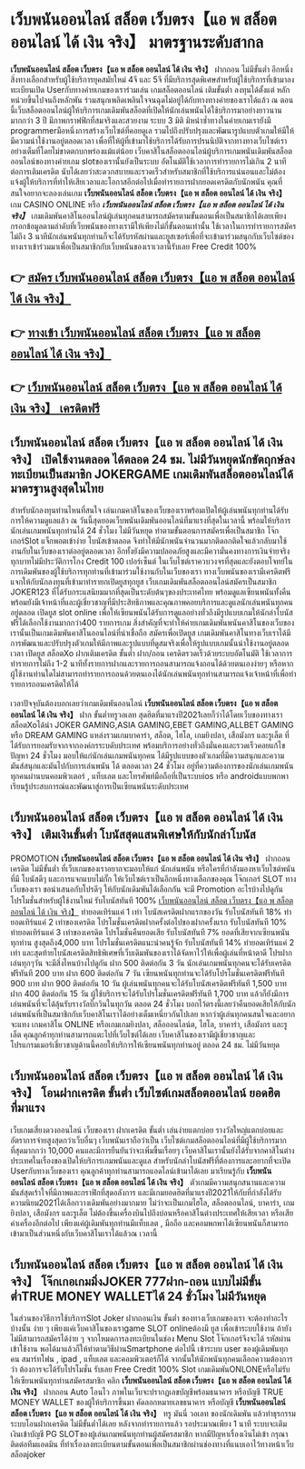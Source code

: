 # เว็บพนันออนไลน์ สล็อต เว็บตรง【แอ พ สล็อต ออนไลน์ ได้ เงิน จริง】  มาตรฐานระดับสากล

**เว็บพนันออนไลน์ สล็อต เว็บตรง【แอ พ สล็อต ออนไลน์ ได้ เงิน จริง】** ฝากถอน ไม่มีขั้นต่ำ  อีกหนึ่งสิ่งทางเลือกสำหรับผู้ใช้บริการยุคสมัยใหม่ 4จี และ 5จี ที่มีบริการสุดพิเศษสำหรับผู้ใช้บริการที่เข้ามาลงทะเบียนเปิด Userกับทางค่ายเกมของเราร่วมเล่น เกมสล็อตออนไลน์ เติมขั้นต่ำ ลงทุนได้ตั้งแต่ หลักหน่วยขึ้นไปจนถึงหลักพัน ร่วมสนุกเพลิดเพลินใจจนฉุดไม่อยู่ได้กับทางทางค่ายของเราได้แล้ว ณ ตอนนี้เว็บสล็อตออนไลน์ผู้ให้บริการเกมเดิมพันสล็อตที่เปิดให้นักเล่นพนันได้ใช้บริการมาอย่างยาวนานมากกว่า 3 ปี มีภาพกราฟฟิกที่สมจริงและสวยงาม ระบบ 3 มิติ
มิหนำซ้ำทางในค่ายเกมเรายังมี programmerมือหนึ่งการสร้างเว็บไซต์ที่คอยดูเล  รวมไปถึงปรับปรุงและพัฒนารูปแบบตัวเกมให้มีให้มีความน่าใช้งานอยู่ตลอดเวลา เพื่อที่ให้ผู้ที่เข้ามาใช้บริการได้รับการปรนนิบัติจากทางทางเว็บไซต์เราอย่างเต็มที่โดยไม่ขาดตกบกพร่องแม้แต่น้อย เว็บคาสิโนสล็อตออนไลน์ผู้บริการเกมพนันเดิมพันสล็อตออนไลน์ของทางค่ายเกม slotของเรานั้นยังเป็นระบบ อัตโนมัติใช้เวลาการทำรายการไม่เกิน 2 นาที ต่อการเติมเครดิต นับได้เลยว่าสะดวกสบายและรวดเร็วสำหรับสมาชิกที่ใช้บริการแน่นอนและไม่ต้องแจ้งผู้ให้บริการที่ทำให้เสียเวลาและโอกาสอีกต่อไปเมื่อทำรายการฝากยอดเครดิตกับนักพนัน
คุณที่สนใจอยากจะลองเล่นเกม **เว็บพนันออนไลน์ สล็อต เว็บตรง【แอ พ สล็อต ออนไลน์ ได้ เงิน จริง】** เกม CASINO ONLINE หรือ ***เว็บพนันออนไลน์ สล็อต เว็บตรง【แอ พ สล็อต ออนไลน์ ได้ เงิน จริง】*** เกมเดิมพันคาสิโนออนไลน์ผู้เล่นทุกคนสามารถสมัครตามขั้นตอนเพื่อเป็นสมาชิกได้เลยเพียงกรอกข้อมูลตามลำดับที่เว็บพนันของทางเรามีให้เพียงไม่กี่ขั้นตอนเท่านั้น ใช้เวลาในการทำรายการสมัครไม่ถึง 3 นาทีนักเล่นพนันทุกท่านก็จะได้รับรหัสผ่านและยูสเซอร์เพื่อที่จะเข้ามาร่วมสนุกกับเว็บไซต์ของทางเราเข้าร่วมมาเพื่อเป็นสมาชิกกับเว็บพนันของเราเวลานี้รับเลย Free Credit 100%

## 👉 [สมัคร เว็บพนันออนไลน์ สล็อต เว็บตรง【แอ พ สล็อต ออนไลน์ ได้ เงิน จริง】](https://archa888.com/)
## 👉 [ทางเข้า เว็บพนันออนไลน์ สล็อต เว็บตรง【แอ พ สล็อต ออนไลน์ ได้ เงิน จริง】](https://archa888.com/)
## 👉 [เว็บพนันออนไลน์ สล็อต เว็บตรง【แอ พ สล็อต ออนไลน์ ได้ เงิน จริง】 เครดิตฟรี](https://archa888.com/)

## เว็บพนันออนไลน์ สล็อต เว็บตรง【แอ พ สล็อต ออนไลน์ ได้ เงิน จริง】 เปิดใช้งานตลอด ได้ตลอด 24 ชม. ไม่มีวันหยุดนักขัตฤกษ์ลงทะเบียนเป็นสมาชิก JOKERGAME เกมเดิมพันสล็อตออนไลน์ได้มาตรฐานสูงสุดในไทย

สำหรับนักลงทุนท่านไหนที่สนใจ เล่นเกมคาสิโนของเว็บของเราพร้อมเปิดให้ผู้เล่นพนันทุกท่านได้รับการให้ความดูแลแล้ว ณ วันนี้สุดยอดเว็บพนันเดิมพันออนไลน์ที่มาแรงที่สุดในเวลานี้ พร้อมให้บริการนักเล่นเกมพนันทุกท่านได้ 24 ชั่วโมง ไม่มีวันหยุด ทำตามขั้นตอนการสมัครเพื่อเป็นสมาชิก โจ๊กเกอร์Slot แจ็กพอตเข้าง่าย โบนัสเข้าตลอด จึงทำให้มีนักพนันจำนวนมากติดอกติดใจแล้วกลับมาใช้งานกับในเว็บของเราต่ออยู่ตลอดเวลา อีกทั้งยังมีความปลอดภัยสูงและมีความั่นคงทางการเงินจ่ายจริงทุกบาทไม่มีประวัติการโกง Credit 100 เปอร์เซ็นต์ ในเว็บไซต์เราควบวงจรที่สุดและยังตอบโจทย์ในการเดิมพันของผู้ใช้บริการทุกท่านที่เข้ามาร่วมใช้งานกับในเว็บของเรา
ทางเว็บพนันของเรามีเครดิตฟรีแจกให้กับนักลงทุนที่เข้ามาทำรายกเปิดยูสทุกยูส เว็บเกมเดิมพันสล็อตออนไลน์สมัครเป็นสมาชิก JOKER123 ที่ได้รับกระแสนิยมมากที่สุดเป็นระดับต้นๆของประเทศไทย พร้อมดูแลเซียนพนันทั้งคืนพร้อมยังมีเจ้าหน้าที่และผู้เชี่ยวชาญที่มีประสิทธิภาพและคุณภาพคอยบริการและดูแลนักเล่นพนันทุกคนอยู่ตลอด เปิดยูส slot online เพื่อให้เซียนพนันได้รับการดูแลอย่างทั่วถึงมีรูปแบบเกมให้นักล่าโบนัสฟรีได้เลือกใช้งานมากกว่า400 รายการเกม
สิ่งสำคัญที่จะทำให้ค่ายเกมเดิมพันพนันคาสิโนของเว็บของเรานั้นเป็นเกมเดิมพันคาสิโนออนไลน์ที่น่าเชื่อถือ สมัครเพื่อเปิดยูส  เกมเดิมพันคาสิโนทางเว็บเราได้มีการพัฒนาและปรับปรุงตัวเกมให้มีภาพและรูปแบบที่ดูสมจริงเพื่อให้รูปแบบเกมนั้นน่าใช้งานอยู่ตลอดเวลา เปิดยูส สล็อตXo ฝากเติมเครดิต ขั้นต่ำ ฝาก/ถอน เครดิตรวดเร็วด้วยระบบอัตโนมัติ ใช้เวลาการทำรายการไม่ถึง 1-2 นาทีทั้งรายการฝากและรายการถอนสามารถแจ้งถอนได้ด้วยตนเองง่ายๆ หรือหากผู้ใช้งานท่านใดไม่สามารถทำรายการถอนด้วยตนเองได้นักเล่นพนันทุกท่านสามารถแจ้งเจ้าหน้าที่เพื่อทำรายการถอนเครดิตให้ได้

เวลาปัจจุบันต้องบอกเลยว่าเกมเดิมพันออนไลน์ **เว็บพนันออนไลน์ สล็อต เว็บตรง【แอ พ สล็อต ออนไลน์ ได้ เงิน จริง】** ฝาก ขั้นต่ำทรูวอเลท สุดฮิตที่มาแรงปี2021เลยก็ว่าได้โดยเว็บของทางเรา สล็อตXoได้นำ  JOKER GAMING,ASIA GAMING,EBET GAMING,ALLBET GAMING หรือ DREAM GAMING แหล่งรวมเกมบาคาร่า, สล็อต, ไฮโล, เกมยิงปลา, เสือมังกร และรูเล็ต ที่ได้รับการยอมรับจากจากองค์กรระบดับประเทศ พร้อมบริการอย่างทั่วถึงมั่นคงและรวดเร็วคอยแก้ไขปัญหา 24 ชั่วโมง มอบให้แก่นักเล่นเกมพนันทุกคน ได้มีรูปแบบของตัวเกมที่มีความสนุกและความมันส์สนุกและมันไปกับการเล่นพนัน ได้ ตลอดเวลา 24 ชั่วโมง อยู่ที่ความต้องการของนักเล่นเกมพนันทุกคนผ่านบนคอมพิวเตอร์ , แท็บเลต และโทรศัพท์มือถือที่เป็นระบบios หรือ androidแบบพกพา เรียนรู้ประสบการณ์และพัฒนาสู่การเป็นเซียนพนันระดับประเทศ

## เว็บพนันออนไลน์ สล็อต เว็บตรง【แอ พ สล็อต ออนไลน์ ได้ เงิน จริง】 เติมเงินขั้นต่ำ โบนัสสุดแสนพิเศษให้กับนักล่าโบนัส

 PROMOTION  **เว็บพนันออนไลน์ สล็อต เว็บตรง【แอ พ สล็อต ออนไลน์ ได้ เงิน จริง】** ฝากถอนเครดิต ไม่มีขั้นต่ำ ที่เว็บเกมของเราอยากจะมอบให้แก่  นักเล่นพนัน หรือใครที่กำลังมองหาเว็บไซต์พนันที่มี โบนัสดีๆ และการแจกแบบไม่กั๊ก ให้เว็บไซต์เราเป็นอีกหนึ่งทางเลือกของคุณ โจ๊กเกอร์ SLOT ทางเว็บของเรา ขอนำเสนอกับโปรดีๆ ให้กับนักเดิมพันได้เลือกกัน จะมี Promotion อะไรบ้างไปดูกัน
โปรโมชั่นสำหรับผู้ใช้งานใหม่ รับโบนัสทันที 100% [เว็บพนันออนไลน์ สล็อต เว็บตรง【แอ พ สล็อต ออนไลน์ ได้ เงิน จริง】](https://archa888.com/) ทำยอดเทิร์นแค่ 1 เท่า
โบนัสเครดิตฝากแรกของวัน รับโบนัสทันที 18% ทำยอดเทิร์นแค่ 2 เท่าของเครดิต
โปรโมชั่นเครดิตฝากครั้งต่อไปของฝากครั้งแรก รับโบนัสทันที 10% ทำยอดเทิร์นแค่ 3 เท่าของเครดิต
โปรโมชั่นคืนยอดเสีย รับโบนัสทันที 7% ยอดที่เสียจากเซียนพนันทุกท่าน สูงสุดถึง4,000 บาท
โปรโมชั่นเครดิตแนะนำคนรู้จัก รับโบนัสทันที 14% ทำยอดเทิร์นแค่ 2 เท่า
และสุดท้ายโบนัสเครดิตสิทธิพิเศษที่เว็บเดิมพันของเราได้จัดหาไว้ให้เพื่อผู้เล่นที่หน้าตาดี โปรฝากเล่นทุกๆวัน จะมีสิ่งไหนบ้างไปดูกัน
ฝาก 500 ติดต่อกัน 3 วัน นักเล่นเกมพนันทุกคนจะได้รับเครดิตฟรีทันที 200 บาท
ฝาก 600 ติดต่อกัน 7 วัน เซียนพนันทุกท่านจะได้รับโปรโมชั่นเครดิตฟรีทันที 900 บาท
ฝาก 900 ติดต่อกัน 10 วัน ผู้เล่นพนันทุกคนจะได้รับโบนัสเครดิตฟรีทันที 1,500 บาท
ฝาก 400 ติดต่อกัน 15 วัน ผู้ใช้บริการจะได้รับโปรโมชั่นเครดิตฟรีทันที 1,700 บาท
แล้วก็ยังมีการเล่นพนันที่จะได้ลุ้นรับรางวัลบิ๊กวินในทุกวัน ตลอด 24 ชั่วโมง บอกไว้ตรงนี้เลยว่าคืนยอดเสียให้กับนักเล่นพนันที่เป็นสมาชิกกับเว็บคาสิโนเราได้อย่างเต็มเหนี่ยวกันไปเลย หากว่าผู้เล่นทุกคนสนใจและอยากจะแทง เกมคาสิโน ONLINE หรือเกมเกมยิงปลา, สล็อออนไลน์ต, ไฮโล, บาคาร่า, เสือมังกร และรูเล็ต คุณลูกค้าทุกท่านสามารถแตะไปที่เว็บไซต์ได้เลย เว็บคาสิโนของเรามีผู้เชี่ยวชาญและโปรแกรมเมอร์เชี่ยวชาญด้านนี้คอยให้บริการให้เซียนพนันทุกท่านอยู่ ตลอด 24 ชม. ไม่มีวันหยุด

## เว็บพนันออนไลน์ สล็อต เว็บตรง【แอ พ สล็อต ออนไลน์ ได้ เงิน จริง】 โอนฝากเครดิต ขั้นต่ำ  เว็บไซต์เกมสล็อตออนไลน์ ยอดฮิตที่มาแรง

เว็บเกมเสี่ยงดวงออนไลน์ เว็บของเรา ฝากเครดิต ขั้นต่ำ เล่นง่ายแตกบ่อย รางวัลใหญ่แตกบ่อยและอัตราการจ่ายสูงสุดกว่าเว็บอื่นๆ เว็บพนันเราถือว่าเป็น เว็บไซต์เกมสล็อตออนไลน์ที่มีผู้ใช้บริการมากที่สุดมากกว่า 10,000 คนและมีการยืนยันว่าจะเพิ่มขึ้นเรื่อยๆ เว็บคาสิโนเรานั้นยังได้รับจากคาสิโนต่างประเทศในเรื่องของเปิดให้บริการเกมพนันและดูแล สำหรับนักล่าโบนัสฟรีที่ต้องการและอยากที่จะเปิด Userกับทางเว็บของเรา คุณลูกค้าทุกท่านสามารถแอดไลน์เข้ามาได้เลย
	มาเรียนรู้กับ **เว็บพนันออนไลน์ สล็อต เว็บตรง【แอ พ สล็อต ออนไลน์ ได้ เงิน จริง】** ตัวเกมมีความสนุกสนานและความมันส์สุดเร้าใจที่มีภาพและกราฟิกที่สุดอลังการ และมีเกมยอดฮิตที่มาแรงปี2021ให้กับที่กำลังได้รับความนิยม2021ได้เลือกวางเดิมพันอย่างมากมาย  ไม่ว่าจะเป็นเกมไฮโล, สล็อตออนไลน์, บาคาร่า, เกมยิงปลา, เสือมังกร และรูเล็ต ไม่ต้องขึ้นเครื่องบินไปถึงบ่อนหรือคาสิโนต่างประเทศให้เสียเวลา หรือเสียค่าเครื่องอีกต่อไป เพียงแค่ผู้เดิมพันทุกท่านมีแท็บเลต , มือถือ และคอมพกพาได้เซียนพนันก็สามารถเข้ามาเป็นส่วนหนึ่งกับเว็บคาสิโนเราได้แล้วณ เวลานี้

## เว็บพนันออนไลน์ สล็อต เว็บตรง【แอ พ สล็อต ออนไลน์ ได้ เงิน จริง】 โจ๊กเกอเกมมิ่งJOKER 777ฝาก-ถอน แบบไม่มีขั้นต่ำTRUE MONEY WALLETได้ 24 ชั่วโมง ไม่มีวันหยุด

ในส่วนของวิธีการใช้บริการSlot Joker ฝากถอนเงิน ขั้นต่ำ ของทางเว็บเกมของเรา จะต้องทำอะไรบ้างนั้น ง่าย ๆ เพียงแค่เว็บคาสิโนของเราgame SLOT onlineต้องมี ยูส เพื่อเข้าระบบใช้งาน ถ้ายังไม่มีสามารถสมัครได้ง่าย ๆ จากโหมดการลงทะเบียนในช่อง Menu Slot โจ๊กเกอร์จึงจะได้ รหัสผ่าน เข้าใช้งาน พอได้มาแล้วก็ให้ทำตามวิธีผ่านSmartphone ต่อไปนี้
เข้าระบบ user  ของผู้เดิมพันทุกคน สมาร์ทโฟน , ipad , แท็บเลต และคอมพิวเตอร์ก็ได้
จากนั้นให้นักพนันทุกคนเลือกความต้องการว่า ต้องการจะได้รับโปรโมชั่น รับเลย Free Credit 100% Slot เกมเดิมพันONLONEหรือไม่รับ
ให้เซียนพนันทุกท่านสมัครสมาชิก คลิก **เว็บพนันออนไลน์ สล็อต เว็บตรง【แอ พ สล็อต ออนไลน์ ได้ เงิน จริง】** ฝากถอน Auto โอนไว ภาพในเว็บจะปรากฏเลขบัญชีพร้อมธนาคาร หรือบัญชี TRUE MONEY WALLET ของผู้ให้บริการขึ้นมา
คัดลอกหมายเลขธนาคาร หรือบัญชี **เว็บพนันออนไลน์ สล็อต เว็บตรง【แอ พ สล็อต ออนไลน์ ได้ เงิน จริง】** ทรู มันนี่ วอเลท ของนักเดิมพัน แล้วทำธุรกรรมระบบโอนฝากเครดิต ไม่มีขั้นต่ำได้เลย
หลังจากทำรายการแล้ว รอประมาณเพียง 1 นาที ระบบจะเติมเงินเข้าบัญชี PG SLOTของผู้เล่นเกมพนันทุกท่านผู้สมัครสมาชิก
หากมีปัญหาเรื่องเงินไม่เข้า กรุณาติดต่อทีมแอดมิน ที่ทำเรื่องลงทะเบียนตามขั้นตอนเพื่อเป็นสมาชิกผ่านช่องทางที่แนบเอาไว้ทางหน้าเว็บสล็อตjoker


